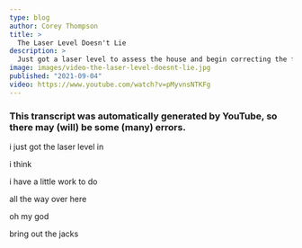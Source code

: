 ```yaml
---
type: blog
author: Corey Thompson
title: >
  The Laser Level Doesn't Lie
description: >
  Just got a laser level to assess the house and begin correcting the foundation.
image: images/video-the-laser-level-doesnt-lie.jpg
published: "2021-09-04"
video: https://www.youtube.com/watch?v=pMyvnsNTKFg
---
```

### This transcript was automatically generated by YouTube, so there may (will) be some (many) errors.

i just got the laser level in

i think

i have a little work to do

all the way over here

oh my god

bring out the jacks
